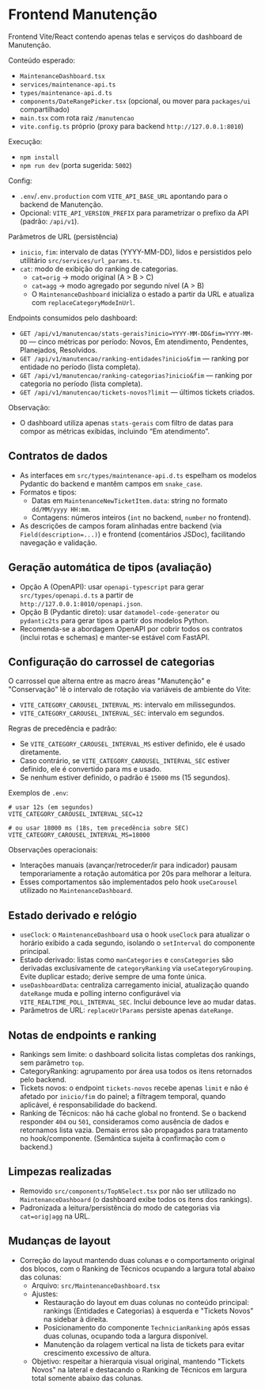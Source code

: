# Frontend Manutenção

Frontend Vite/React contendo apenas telas e serviços do dashboard de Manutenção.

Conteúdo esperado:
- `MaintenanceDashboard.tsx`
- `services/maintenance-api.ts`
- `types/maintenance-api.d.ts`
- `components/DateRangePicker.tsx` (opcional, ou mover para `packages/ui` compartilhado)
- `main.tsx` com rota raiz `/manutencao`
- `vite.config.ts` próprio (proxy para backend `http://127.0.0.1:8010`)

Execução:
- `npm install`
- `npm run dev` (porta sugerida: `5002`)

Config:
- `.env`/`.env.production` com `VITE_API_BASE_URL` apontando para o backend de Manutenção.
- Opcional: `VITE_API_VERSION_PREFIX` para parametrizar o prefixo da API (padrão: `/api/v1`).

Parâmetros de URL (persistência)
- `inicio`, `fim`: intervalo de datas (YYYY-MM-DD), lidos e persistidos pelo utilitário `src/services/url_params.ts`.
- `cat`: modo de exibição do ranking de categorias.
  - `cat=orig` → modo original (A > B > C)
  - `cat=agg` → modo agregado por segundo nível (A > B)
  - O `MaintenanceDashboard` inicializa o estado a partir da URL e atualiza com `replaceCategoryModeInUrl`.

Endpoints consumidos pelo dashboard:
- `GET /api/v1/manutencao/stats-gerais?inicio=YYYY-MM-DD&fim=YYYY-MM-DD` — cinco métricas por período: Novos, Em atendimento, Pendentes, Planejados, Resolvidos.
- `GET /api/v1/manutencao/ranking-entidades?inicio&fim` — ranking por entidade no período (lista completa).
- `GET /api/v1/manutencao/ranking-categorias?inicio&fim` — ranking por categoria no período (lista completa).
- `GET /api/v1/manutencao/tickets-novos?limit` — últimos tickets criados.

Observação:
 - O dashboard utiliza apenas `stats-gerais` com filtro de datas para compor as métricas exibidas, incluindo “Em atendimento”.

## Contratos de dados

- As interfaces em `src/types/maintenance-api.d.ts` espelham os modelos Pydantic do backend e mantêm campos em `snake_case`.
- Formatos e tipos:
  - Datas em `MaintenanceNewTicketItem.data`: string no formato `dd/MM/yyyy HH:mm`.
  - Contagens: números inteiros (`int` no backend, `number` no frontend).
- As descrições de campos foram alinhadas entre backend (via `Field(description=...)`) e frontend (comentários JSDoc), facilitando navegação e validação.

## Geração automática de tipos (avaliação)

- Opção A (OpenAPI): usar `openapi-typescript` para gerar `src/types/openapi.d.ts` a partir de `http://127.0.0.1:8010/openapi.json`.
- Opção B (Pydantic direto): usar `datamodel-code-generator` ou `pydantic2ts` para gerar tipos a partir dos modelos Python.
- Recomenda-se a abordagem OpenAPI por cobrir todos os contratos (inclui rotas e schemas) e manter-se estável com FastAPI.

## Configuração do carrossel de categorias

O carrossel que alterna entre as macro áreas "Manutenção" e "Conservação" lê o intervalo de rotação via variáveis de ambiente do Vite:

- `VITE_CATEGORY_CAROUSEL_INTERVAL_MS`: intervalo em milissegundos.
- `VITE_CATEGORY_CAROUSEL_INTERVAL_SEC`: intervalo em segundos.

Regras de precedência e padrão:
- Se `VITE_CATEGORY_CAROUSEL_INTERVAL_MS` estiver definido, ele é usado diretamente.
- Caso contrário, se `VITE_CATEGORY_CAROUSEL_INTERVAL_SEC` estiver definido, ele é convertido para ms e usado.
- Se nenhum estiver definido, o padrão é `15000` ms (15 segundos).

Exemplos de `.env`:
```
# usar 12s (em segundos)
VITE_CATEGORY_CAROUSEL_INTERVAL_SEC=12

# ou usar 18000 ms (18s, tem precedência sobre SEC)
VITE_CATEGORY_CAROUSEL_INTERVAL_MS=18000
```

Observações operacionais:
- Interações manuais (avançar/retroceder/ir para indicador) pausam temporariamente a rotação automática por 20s para melhorar a leitura.
- Esses comportamentos são implementados pelo hook `useCarousel` utilizado no `MaintenanceDashboard`.

## Estado derivado e relógio

- `useClock`: o `MaintenanceDashboard` usa o hook `useClock` para atualizar o horário exibido a cada segundo, isolando o `setInterval` do componente principal.
- Estado derivado: listas como `manCategories` e `consCategories` são derivadas exclusivamente de `categoryRanking` via `useCategoryGrouping`. Evite duplicar estado; derive sempre de uma fonte única.
- `useDashboardData`: centraliza carregamento inicial, atualização quando `dateRange` muda e polling interno configurável via `VITE_REALTIME_POLL_INTERVAL_SEC`. Inclui debounce leve ao mudar datas.
- Parâmetros de URL: `replaceUrlParams` persiste apenas `dateRange`.

## Notas de endpoints e ranking

- Rankings sem limite: o dashboard solicita listas completas dos rankings, sem parâmetro `top`.
- CategoryRanking: agrupamento por área usa todos os itens retornados pelo backend.
- Tickets novos: o endpoint `tickets-novos` recebe apenas `limit` e não é afetado por `inicio/fim` do painel; a filtragem temporal, quando aplicável, é responsabilidade do backend.
- Ranking de Técnicos: não há cache global no frontend. Se o backend responder `404` ou `501`, consideramos como ausência de dados e retornamos lista vazia. Demais erros são propagados para tratamento no hook/componente. (Semântica sujeita à confirmação com o backend.)

## Limpezas realizadas

- Removido `src/components/TopNSelect.tsx` por não ser utilizado no `MaintenanceDashboard` (o dashboard exibe todos os itens dos rankings).
- Padronizada a leitura/persistência do modo de categorias via `cat=orig|agg` na URL.

## Mudanças de layout

- Correção do layout mantendo duas colunas e o comportamento original dos blocos, com o Ranking de Técnicos ocupando a largura total abaixo das colunas:
  - Arquivo: `src/MaintenanceDashboard.tsx`
  - Ajustes:
    - Restauração do layout em duas colunas no conteúdo principal: rankings (Entidades e Categorias) à esquerda e "Tickets Novos" na sidebar à direita.
    - Posicionamento do componente `TechnicianRanking` após essas duas colunas, ocupando toda a largura disponível.
    - Manutenção da rolagem vertical na lista de tickets para evitar crescimento excessivo de altura.
  - Objetivo: respeitar a hierarquia visual original, mantendo "Tickets Novos" na lateral e destacando o Ranking de Técnicos em largura total somente abaixo das colunas.
